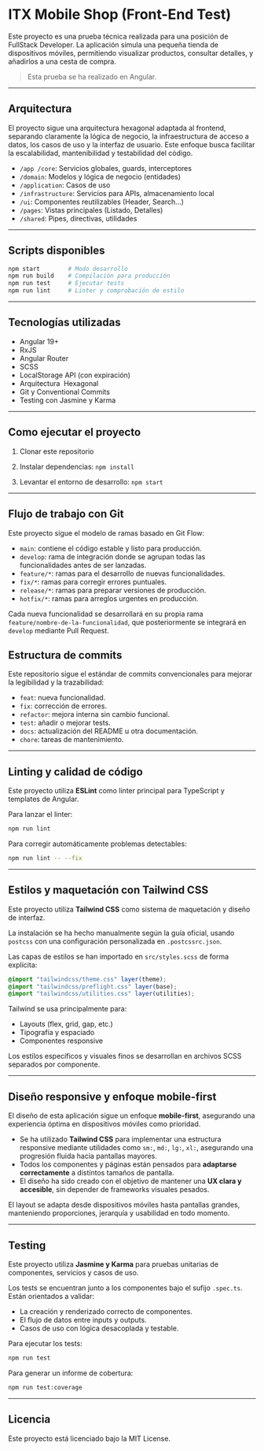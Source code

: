 # ITX Mobile Shop (Front-End Test)

Este proyecto es una prueba técnica realizada para una posición de FullStack Developer. La aplicación simula una pequeña tienda de dispositivos móviles, permitiendo visualizar productos, consultar detalles, y añadirlos a una cesta de compra.

> Esta prueba se ha realizado en Angular.

___

## Arquitectura

El proyecto sigue una arquitectura hexagonal adaptada al frontend, separando claramente la lógica de negocio, la infraestructura de acceso a datos, los casos de uso y la interfaz de usuario. Este enfoque busca facilitar la escalabilidad, mantenibilidad y testabilidad del código.

- `/app /core`: Servicios globales, guards, interceptores
- `/domain`: Modelos y lógica de negocio (entidades)
- `/application`: Casos de uso
- `/infrastructure`: Servicios para APIs, almacenamiento local
- `/ui`: Componentes reutilizables (Header, Search...)
- `/pages`: Vistas principales (Listado, Detalles)
- `/shared`: Pipes, directivas, utilidades

___

## Scripts disponibles

```bash
npm start        # Modo desarrollo
npm run build    # Compilación para producción
npm run test     # Ejecutar tests
npm run lint     # Linter y comprobación de estilo
```
___

## Tecnologías utilizadas

- Angular 19+
- RxJS
- Angular Router
- SCSS
- LocalStorage API (con expiración)
- Arquitectura  Hexagonal
- Git y Conventional Commits
- Testing con Jasmine y Karma

___

## Como ejecutar el proyecto

1. Clonar este repositorio

2. Instalar dependencias: `npm install`

3. Levantar el entorno de desarrollo: `npm start`

___

## Flujo de trabajo con Git

Este proyecto sigue el modelo de ramas basado en Git Flow:

- `main`: contiene el código estable y listo para producción.
- `develop`: rama de integración donde se agrupan todas las funcionalidades antes de ser lanzadas.
- `feature/*`: ramas para el desarrollo de nuevas funcionalidades.
- `fix/*`: ramas para corregir errores puntuales.
- `release/*`: ramas para preparar versiones de producción.
- `hotfix/*`: ramas para arreglos urgentes en producción.

Cada nueva funcionalidad se desarrollará en su propia rama `feature/nombre-de-la-funcionalidad`, que posteriormente se integrará en `develop` mediante Pull Request.

## Estructura de commits

Este repositorio sigue el estándar de commits convencionales para mejorar la legibilidad y la trazabilidad:

- `feat`: nueva funcionalidad.
- `fix`: corrección de errores.
- `refactor`: mejora interna sin cambio funcional.
- `test`: añadir o mejorar tests.
- `docs`: actualización del README u otra documentación.
- `chore`: tareas de mantenimiento.

___

## Linting y calidad de código

Este proyecto utiliza **ESLint** como linter principal para TypeScript y templates de Angular.

Para lanzar el linter:
```bash
npm run lint
```

Para corregir automáticamente problemas detectables:
```bash
npm run lint -- --fix
```

___

## Estilos y maquetación con Tailwind CSS

Este proyecto utiliza **Tailwind CSS** como sistema de maquetación y diseño de interfaz.

La instalación se ha hecho manualmente según la guía oficial, usando `postcss` con una configuración personalizada en `.postcssrc.json`.

Las capas de estilos se han importado en `src/styles.scss` de forma explícita:

```scss
@import "tailwindcss/theme.css" layer(theme);
@import "tailwindcss/preflight.css" layer(base);
@import "tailwindcss/utilities.css" layer(utilities);
```

Tailwind se usa principalmente para:

- Layouts (flex, grid, gap, etc.)
- Tipografía y espaciado
- Componentes responsive

Los estilos específicos y visuales finos se desarrollan en archivos SCSS separados por componente.

___

## Diseño responsive y enfoque mobile-first

El diseño de esta aplicación sigue un enfoque **mobile-first**, asegurando una experiencia óptima en dispositivos móviles como prioridad.

- Se ha utilizado **Tailwind CSS** para implementar una estructura responsive mediante utilidades como `sm:`, `md:`, `lg:`, `xl:`, asegurando una progresión fluida hacia pantallas mayores.
- Todos los componentes y páginas están pensados para **adaptarse correctamente** a distintos tamaños de pantalla.
- El diseño ha sido creado con el objetivo de mantener una **UX clara y accesible**, sin depender de frameworks visuales pesados.

El layout se adapta desde dispositivos móviles hasta pantallas grandes, manteniendo proporciones, jerarquía y usabilidad en todo momento.

---

## Testing

Este proyecto utiliza **Jasmine y Karma** para pruebas unitarias de componentes, servicios y casos de uso.

Los tests se encuentran junto a los componentes bajo el sufijo `.spec.ts`. Están orientados a validar:

- La creación y renderizado correcto de componentes.
- El flujo de datos entre inputs y outputs.
- Casos de uso con lógica desacoplada y testable.

Para ejecutar los tests:

```bash
npm run test
```

Para generar un informe de cobertura:

```bash
npm run test:coverage
```

___

## Licencia

Este proyecto está licenciado bajo la MIT License.